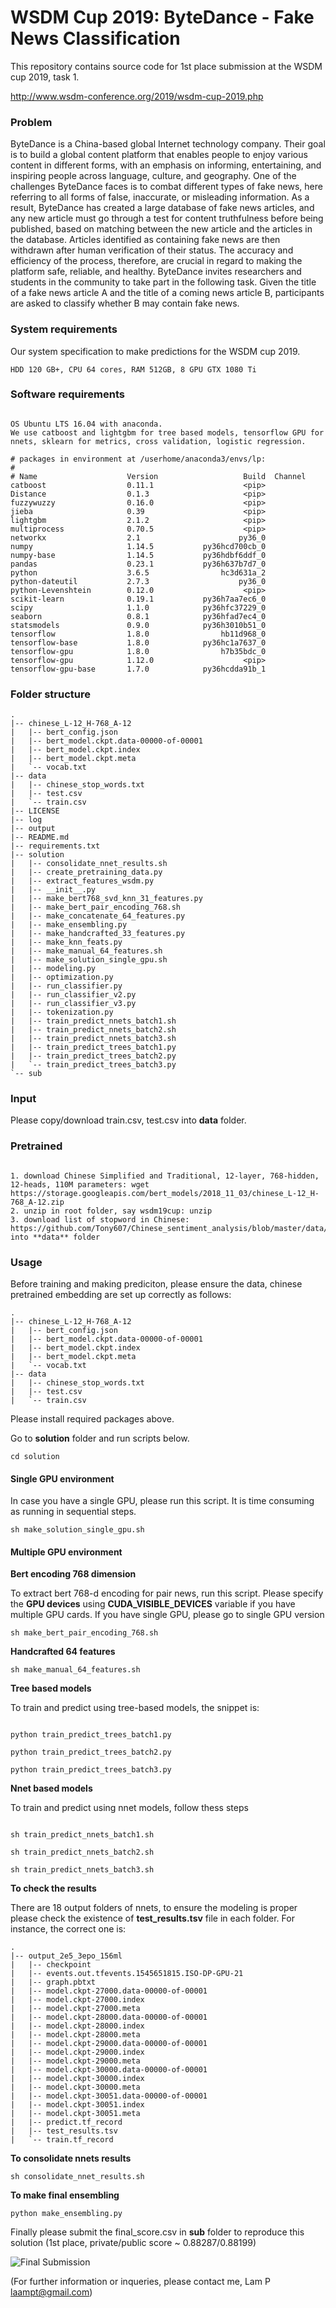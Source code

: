 # WSDM Cup 2019: ByteDance - Fake News Classification

This repository contains source code for 1st place submission at the WSDM cup 2019, task 1.

http://www.wsdm-conference.org/2019/wsdm-cup-2019.php

### Problem

ByteDance is a China-based global Internet technology company. Their goal is to build a global content platform that enables people to enjoy various content in different forms, with an emphasis on informing, entertaining, and inspiring people across language, culture, and geography. One of the challenges ByteDance faces is to combat different types of fake news, here referring to all forms of false, inaccurate, or misleading information. As a result, ByteDance has created a large database of fake news articles, and any new article must go through a test for content truthfulness before being published, based on matching between the new article and the articles in the database. Articles identified as containing fake news are then withdrawn after human verification of their status. The accuracy and efficiency of the process, therefore, are crucial in regard to making the platform safe, reliable, and healthy. ByteDance invites researchers and students in the community to take part in the following task. Given the title of a fake news article A and the title of a coming news article B, participants are asked to classify whether B may contain fake news.

### System requirements

Our system specification to make predictions for the WSDM cup 2019.

```
HDD 120 GB+, CPU 64 cores, RAM 512GB, 8 GPU GTX 1080 Ti

```


### Software requirements

```

OS Ubuntu LTS 16.04 with anaconda.
We use catboost and lightgbm for tree based models, tensorflow GPU for nnets, sklearn for metrics, cross validation, logistic regression.

# packages in environment at /userhome/anaconda3/envs/lp:
#
# Name                    Version                   Build  Channel
catboost                  0.11.1                    <pip>
Distance                  0.1.3                     <pip>
fuzzywuzzy                0.16.0                    <pip>
jieba                     0.39                      <pip>
lightgbm                  2.1.2                     <pip>
multiprocess              0.70.5                    <pip>
networkx                  2.1                      py36_0
numpy                     1.14.5           py36hcd700cb_0
numpy-base                1.14.5           py36hdbf6ddf_0
pandas                    0.23.1           py36h637b7d7_0
python                    3.6.5                hc3d631a_2
python-dateutil           2.7.3                    py36_0
python-Levenshtein        0.12.0                    <pip>
scikit-learn              0.19.1           py36h7aa7ec6_0
scipy                     1.1.0            py36hfc37229_0
seaborn                   0.8.1            py36hfad7ec4_0
statsmodels               0.9.0            py36h3010b51_0
tensorflow                1.8.0                hb11d968_0
tensorflow-base           1.8.0            py36hc1a7637_0
tensorflow-gpu            1.8.0                h7b35bdc_0
tensorflow-gpu            1.12.0                    <pip>
tensorflow-gpu-base       1.7.0            py36hcdda91b_1

```


### Folder structure

```
.
|-- chinese_L-12_H-768_A-12
|   |-- bert_config.json
|   |-- bert_model.ckpt.data-00000-of-00001
|   |-- bert_model.ckpt.index
|   |-- bert_model.ckpt.meta
|   `-- vocab.txt
|-- data
|   |-- chinese_stop_words.txt
|   |-- test.csv
|   `-- train.csv
|-- LICENSE
|-- log
|-- output
|-- README.md
|-- requirements.txt
|-- solution
|   |-- consolidate_nnet_results.sh
|   |-- create_pretraining_data.py
|   |-- extract_features_wsdm.py
|   |-- __init__.py
|   |-- make_bert768_svd_knn_31_features.py
|   |-- make_bert_pair_encoding_768.sh
|   |-- make_concatenate_64_features.py
|   |-- make_ensembling.py
|   |-- make_handcrafted_33_features.py
|   |-- make_knn_feats.py
|   |-- make_manual_64_features.sh
|   |-- make_solution_single_gpu.sh
|   |-- modeling.py
|   |-- optimization.py
|   |-- run_classifier.py
|   |-- run_classifier_v2.py
|   |-- run_classifier_v3.py
|   |-- tokenization.py
|   |-- train_predict_nnets_batch1.sh
|   |-- train_predict_nnets_batch2.sh
|   |-- train_predict_nnets_batch3.sh
|   |-- train_predict_trees_batch1.py
|   |-- train_predict_trees_batch2.py
|   `-- train_predict_trees_batch3.py
`-- sub

```

### Input

Please copy/download train.csv, test.csv into **data** folder.

### Pretrained

``` 

1. download Chinese Simplified and Traditional, 12-layer, 768-hidden, 12-heads, 110M parameters: wget https://storage.googleapis.com/bert_models/2018_11_03/chinese_L-12_H-768_A-12.zip
2. unzip in root folder, say wsdm19cup: unzip 
3. download list of stopword in Chinese: https://github.com/Tony607/Chinese_sentiment_analysis/blob/master/data/chinese_stop_words.txt into **data** folder

```

### Usage

Before training and making prediciton, please ensure the data, chinese pretrained embedding are set up correctly as follows:

```
. 
|-- chinese_L-12_H-768_A-12
|   |-- bert_config.json
|   |-- bert_model.ckpt.data-00000-of-00001
|   |-- bert_model.ckpt.index
|   |-- bert_model.ckpt.meta
|   `-- vocab.txt
|-- data
|   |-- chinese_stop_words.txt
|   |-- test.csv
|   `-- train.csv

```

Please install required packages above.

Go to **solution** folder and run scripts below.

```
cd solution

```

#### Single GPU environment

In case you have a single GPU, please run this script. It is time consuming as running in sequential steps.

```
sh make_solution_single_gpu.sh

```

#### Multiple GPU environment

**Bert encoding 768 dimension**

To extract bert 768-d encoding for pair news, run this script. Please specify the **GPU devices** using **CUDA_VISIBLE_DEVICES** variable if you have multiple GPU cards. If you have single GPU, please go to single GPU version

```
sh make_bert_pair_encoding_768.sh

```

**Handcrafted 64 features**

```
sh make_manual_64_features.sh

```

**Tree based models**

To train and predict using tree-based models, the snippet is:

```

python train_predict_trees_batch1.py

python train_predict_trees_batch2.py

python train_predict_trees_batch3.py

```

**Nnet based models**

To train and predict using nnet models, follow thess steps

```

sh train_predict_nnets_batch1.sh

sh train_predict_nnets_batch2.sh

sh train_predict_nnets_batch3.sh

```

**To check the results**


There are 18 output folders of nnets, to ensure the modeling is proper please check the existence of **test_results.tsv** file in each folder.
For instance, the correct one is:

```
.
|-- output_2e5_3epo_156ml
|   |-- checkpoint
|   |-- events.out.tfevents.1545651815.ISO-DP-GPU-21
|   |-- graph.pbtxt
|   |-- model.ckpt-27000.data-00000-of-00001
|   |-- model.ckpt-27000.index
|   |-- model.ckpt-27000.meta
|   |-- model.ckpt-28000.data-00000-of-00001
|   |-- model.ckpt-28000.index
|   |-- model.ckpt-28000.meta
|   |-- model.ckpt-29000.data-00000-of-00001
|   |-- model.ckpt-29000.index
|   |-- model.ckpt-29000.meta
|   |-- model.ckpt-30000.data-00000-of-00001
|   |-- model.ckpt-30000.index
|   |-- model.ckpt-30000.meta
|   |-- model.ckpt-30051.data-00000-of-00001
|   |-- model.ckpt-30051.index
|   |-- model.ckpt-30051.meta
|   |-- predict.tf_record
|   |-- test_results.tsv
|   `-- train.tf_record

```

**To consolidate nnets results**

```
sh consolidate_nnet_results.sh

```

**To make final ensembling**

```
python make_ensembling.py

```

Finally please submit the final_score.csv in **sub** folder to reproduce this solution (1st place, private/public score ~ 0.88287/0.88199)

![Final Submission](images/reproduce_score_screenshot.png)

(For further information or inqueries, please contact me, Lam P laampt@gmail.com)

